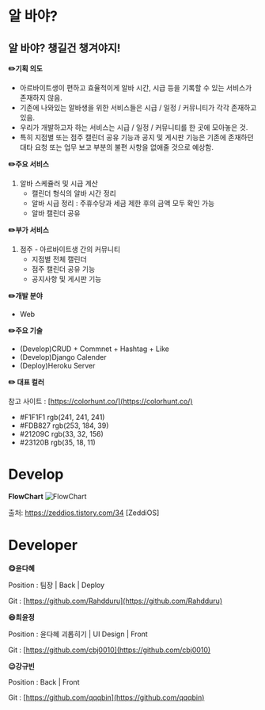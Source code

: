 # 알 바야?

## 알 바야? 챙길건 챙겨야지!

**✏️기획 의도**

- 아르바이트생이 편하고 효율적이게 알바 시간, 시급 등을 기록할 수 있는 서비스가 존재하지 않음.
- 기존에 나와있는 알바생을 위한 서비스들은 시급 / 일정 / 커뮤니티가 각각 존재하고 있음.
- 우리가 개발하고자 하는 서비스는 시급 / 일정 / 커뮤니티를 한 곳에 모아놓은 것.
- 특히 지점별 또는 점주 캘린더 공유 기능과 공지 및 게시판 기능은 기존에 존재하던 대타 요청 또는 업무 보고 부분의 불편 사항을 없애줄 것으로 예상함.

**✏️주요 서비스**
1. 알바 스케쥴러 및 시급 계산
    - 캘린더 형식의 알바 시간 정리
    - 알바 시급 정리 : 주휴수당과 세금 제한 후의 금액 모두 확인 가능
    - 알바 캘린더 공유

**✏️부가 서비스**

1. 점주 - 아르바이트생 간의 커뮤니티 
    - 지점별 전체 캘린더
    - 점주 캘린더 공유 기능
    - 공지사항 및 게시판 기능

**✏️개발 분야**

- Web

**✏️주요 기술**

- (Develop)CRUD + Commnet + Hashtag + Like
- (Develop)Django Calender
- (Deploy)Heroku Server

**✏️ 대표 컬러**

참고 사이트 : [https://colorhunt.co/](https://colorhunt.co/)

- #F1F1F1 rgb(241, 241, 241)
- #FDB827 rgb(253, 184, 39)
- #21209C rgb(33, 32, 156)
- #23120B rgb(35, 18, 11)

# Develop

**FlowChart**
![FlowChart](https://user-images.githubusercontent.com/49307827/160309286-60e476fa-f4a9-41ba-a344-851afa16963d.png)

출처: https://zeddios.tistory.com/34 [ZeddiOS]

# Developer

**😋윤다혜**

Position : 팀장 | Back | Deploy

Git : [https://github.com/Rahdduru](https://github.com/Rahdduru)

**😆최윤정**

Position :  윤다혜 괴롭히기 | UI Design | Front

Git : [https://github.com/cbj0010](https://github.com/cbj0010)

**😉강규빈**

Position : Back | Front

Git : [https://github.com/qqqbin](https://github.com/qqqbin)
